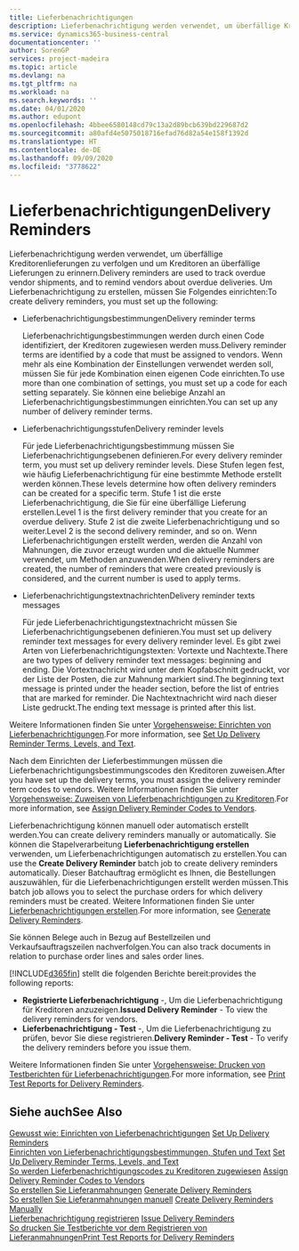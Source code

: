 ```yaml
---
title: Lieferbenachrichtigungen
description: Lieferbenachrichtigung werden verwendet, um überfällige Kreditorenlieferungen zu verfolgen und um  Kreditoren an überfällige Lieferungen zu erinnern.
ms.service: dynamics365-business-central
documentationcenter: ''
author: SorenGP
services: project-madeira
ms.topic: article
ms.devlang: na
ms.tgt_pltfrm: na
ms.workload: na
ms.search.keywords: ''
ms.date: 04/01/2020
ms.author: edupont
ms.openlocfilehash: 4bbee6580148cd79c13a2d89bcb639bd229687d2
ms.sourcegitcommit: a80afd4e5075018716efad76d82a54e158f1392d
ms.translationtype: HT
ms.contentlocale: de-DE
ms.lasthandoff: 09/09/2020
ms.locfileid: "3778622"
---
```

# <a name="delivery-reminders"></a><span data-ttu-id="c74d5-103">Lieferbenachrichtigungen</span><span class="sxs-lookup"><span data-stu-id="c74d5-103">Delivery Reminders</span></span>
<span data-ttu-id="c74d5-104">Lieferbenachrichtigung werden verwendet, um überfällige Kreditorenlieferungen zu verfolgen und um  Kreditoren an überfällige Lieferungen zu erinnern.</span><span class="sxs-lookup"><span data-stu-id="c74d5-104">Delivery reminders are used to track overdue vendor shipments, and to remind vendors about overdue deliveries.</span></span> <span data-ttu-id="c74d5-105">Um Lieferbenachrichtigung zu erstellen, müssen Sie Folgendes einrichten:</span><span class="sxs-lookup"><span data-stu-id="c74d5-105">To create delivery reminders, you must set up the following:</span></span>  

- <span data-ttu-id="c74d5-106">Lieferbenachrichtigungsbestimmungen</span><span class="sxs-lookup"><span data-stu-id="c74d5-106">Delivery reminder terms</span></span>  

    <span data-ttu-id="c74d5-107">Lieferbenachrichtigungsbestimmungen werden durch einen Code identifiziert, der Kreditoren zugewiesen werden muss.</span><span class="sxs-lookup"><span data-stu-id="c74d5-107">Delivery reminder terms are identified by a code that must be assigned to vendors.</span></span> <span data-ttu-id="c74d5-108">Wenn mehr als eine Kombination der Einstellungen verwendet werden soll, müssen Sie für jede Kombination einen eigenen Code einrichten.</span><span class="sxs-lookup"><span data-stu-id="c74d5-108">To use more than one combination of settings, you must set up a code for each setting separately.</span></span> <span data-ttu-id="c74d5-109">Sie können eine beliebige Anzahl an Lieferbenachrichtigungsbestimmungen einrichten.</span><span class="sxs-lookup"><span data-stu-id="c74d5-109">You can set up any number of delivery reminder terms.</span></span>  

- <span data-ttu-id="c74d5-110">Lieferbenachrichtigungsstufen</span><span class="sxs-lookup"><span data-stu-id="c74d5-110">Delivery reminder levels</span></span>  

    <span data-ttu-id="c74d5-111">Für jede Lieferbenachrichtigungsbestimmung müssen Sie Lieferbenachrichtigungsebenen definieren.</span><span class="sxs-lookup"><span data-stu-id="c74d5-111">For every delivery reminder term, you must set up delivery reminder levels.</span></span> <span data-ttu-id="c74d5-112">Diese Stufen legen fest, wie häufig Lieferbenachrichtigung für eine bestimmte Methode erstellt werden können.</span><span class="sxs-lookup"><span data-stu-id="c74d5-112">These levels determine how often delivery reminders can be created for a specific term.</span></span> <span data-ttu-id="c74d5-113">Stufe 1 ist die erste Lieferbenachrichtigung, die Sie für eine überfällige Lieferung erstellen.</span><span class="sxs-lookup"><span data-stu-id="c74d5-113">Level 1 is the first delivery reminder that you create for an overdue delivery.</span></span> <span data-ttu-id="c74d5-114">Stufe 2 ist die zweite Lieferbenachrichtigung und so weiter.</span><span class="sxs-lookup"><span data-stu-id="c74d5-114">Level 2 is the second delivery reminder, and so on.</span></span> <span data-ttu-id="c74d5-115">Wenn Lieferbenachrichtigungen erstellt werden, werden die Anzahl von Mahnungen, die zuvor erzeugt wurden und die aktuelle Nummer verwendet, um Methoden anzuwenden.</span><span class="sxs-lookup"><span data-stu-id="c74d5-115">When delivery reminders are created, the number of reminders that were created previously is considered, and the current number is used to apply terms.</span></span>  

- <span data-ttu-id="c74d5-116">Lieferbenachrichtigungstextnachrichten</span><span class="sxs-lookup"><span data-stu-id="c74d5-116">Delivery reminder texts messages</span></span>  

    <span data-ttu-id="c74d5-117">Für jede Lieferbenachrichtigungstextnachricht müssen Sie Lieferbenachrichtigungsebenen definieren.</span><span class="sxs-lookup"><span data-stu-id="c74d5-117">You must set up delivery reminder text messages for every delivery reminder level.</span></span> <span data-ttu-id="c74d5-118">Es gibt zwei Arten von Lieferbenachrichtigungstexten: Vortexte und Nachtexte.</span><span class="sxs-lookup"><span data-stu-id="c74d5-118">There are two types of delivery reminder text messages: beginning and ending.</span></span> <span data-ttu-id="c74d5-119">Die Vortextnachricht wird unter dem Kopfabschnitt gedruckt, vor der Liste der Posten, die zur Mahnung markiert sind.</span><span class="sxs-lookup"><span data-stu-id="c74d5-119">The beginning text message is printed under the header section, before the list of entries that are marked for reminder.</span></span> <span data-ttu-id="c74d5-120">Die Nachtextnachricht wird nach dieser Liste gedruckt.</span><span class="sxs-lookup"><span data-stu-id="c74d5-120">The ending text message is printed after this list.</span></span>  

<span data-ttu-id="c74d5-121">Weitere Informationen finden Sie unter [Vorgehensweise: Einrichten von Lieferbenachrichtigungen](how-to-set-up-delivery-reminder-terms-levels-and-text.md).</span><span class="sxs-lookup"><span data-stu-id="c74d5-121">For more information, see [Set Up Delivery Reminder Terms, Levels, and Text](how-to-set-up-delivery-reminder-terms-levels-and-text.md).</span></span>  

<span data-ttu-id="c74d5-122">Nach dem Einrichten der Lieferbestimmungen müssen die Lieferbenachrichtigungsbestimmungscodes den Kreditoren zuweisen.</span><span class="sxs-lookup"><span data-stu-id="c74d5-122">After you have set up the delivery terms, you must assign the delivery reminder term codes to vendors.</span></span> <span data-ttu-id="c74d5-123">Weitere Informationen finden Sie unter [Vorgehensweise: Zuweisen von Lieferbenachrichtigungen zu Kreditoren](how-to-assign-delivery-reminder-codes-to-vendors.md).</span><span class="sxs-lookup"><span data-stu-id="c74d5-123">For more information, see [Assign Delivery Reminder Codes to Vendors](how-to-assign-delivery-reminder-codes-to-vendors.md).</span></span>  

<span data-ttu-id="c74d5-124">Lieferbenachrichtigung können manuell oder automatisch erstellt werden.</span><span class="sxs-lookup"><span data-stu-id="c74d5-124">You can create delivery reminders manually or automatically.</span></span> <span data-ttu-id="c74d5-125">Sie können die Stapelverarbeitung **Lieferbenachrichtigung erstellen** verwenden, um Lieferbenachrichtigungen automatisch zu erstellen.</span><span class="sxs-lookup"><span data-stu-id="c74d5-125">You can use the **Create Delivery Reminder** batch job to create delivery reminders automatically.</span></span> <span data-ttu-id="c74d5-126">Dieser Batchauftrag ermöglicht es Ihnen, die Bestellungen auszuwählen, für die Lieferbenachrichtigungen erstellt werden müssen.</span><span class="sxs-lookup"><span data-stu-id="c74d5-126">This batch job allows you to select the purchase orders for which delivery reminders must be created.</span></span> <span data-ttu-id="c74d5-127">Weitere Informationen finden Sie unter [Lieferbenachrichtigungen erstellen](how-to-issue-delivery-reminders.md).</span><span class="sxs-lookup"><span data-stu-id="c74d5-127">For more information, see [Generate Delivery Reminders](how-to-issue-delivery-reminders.md).</span></span>  

<span data-ttu-id="c74d5-128">Sie können Belege auch in Bezug auf Bestellzeilen und Verkaufsauftragszeilen nachverfolgen.</span><span class="sxs-lookup"><span data-stu-id="c74d5-128">You can also track documents in relation to purchase order lines and sales order lines.</span></span>  

[!INCLUDE[d365fin](../../includes/d365fin_md.md)] <span data-ttu-id="c74d5-129">stellt die folgenden Berichte bereit:</span><span class="sxs-lookup"><span data-stu-id="c74d5-129">provides the following reports:</span></span>  

- <span data-ttu-id="c74d5-130">**Registrierte Lieferbenachrichtigung** -, Um die Lieferbenachrichtigung für Kreditoren anzuzeigen.</span><span class="sxs-lookup"><span data-stu-id="c74d5-130">**Issued Delivery Reminder** - To view the delivery reminders for vendors.</span></span>  
- <span data-ttu-id="c74d5-131">**Lieferbenachrichtigung - Test** -, Um die Lieferbenachrichtigung zu prüfen, bevor Sie diese registrieren.</span><span class="sxs-lookup"><span data-stu-id="c74d5-131">**Delivery Reminder - Test** - To verify the delivery reminders before you issue them.</span></span>  

<span data-ttu-id="c74d5-132">Weitere Informationen finden Sie unter [Vorgehensweise: Drucken von Testberichten für  Lieferbenachrichtigungen](how-to-print-test-reports-for-delivery-reminders.md).</span><span class="sxs-lookup"><span data-stu-id="c74d5-132">For more information, see [Print Test Reports for Delivery Reminders](how-to-print-test-reports-for-delivery-reminders.md).</span></span>  

## <a name="see-also"></a><span data-ttu-id="c74d5-133">Siehe auch</span><span class="sxs-lookup"><span data-stu-id="c74d5-133">See Also</span></span>  
 <span data-ttu-id="c74d5-134">[Gewusst wie: Einrichten von Lieferbenachrichtigungen](how-to-set-up-delivery-reminders.md) </span><span class="sxs-lookup"><span data-stu-id="c74d5-134">[Set Up Delivery Reminders](how-to-set-up-delivery-reminders.md) </span></span>  
 <span data-ttu-id="c74d5-135">[Einrichten von Lieferbenachrichtigungsbestimmungen, Stufen und Text](how-to-set-up-delivery-reminder-terms-levels-and-text.md) </span><span class="sxs-lookup"><span data-stu-id="c74d5-135">[Set Up Delivery Reminder Terms, Levels, and Text](how-to-set-up-delivery-reminder-terms-levels-and-text.md) </span></span>  
 <span data-ttu-id="c74d5-136">[So werden Lieferbenachrichtigungscodes zu Kreditoren zugewiesen](how-to-assign-delivery-reminder-codes-to-vendors.md) </span><span class="sxs-lookup"><span data-stu-id="c74d5-136">[Assign Delivery Reminder Codes to Vendors](how-to-assign-delivery-reminder-codes-to-vendors.md) </span></span>  
 <span data-ttu-id="c74d5-137">[So erstellen Sie Lieferanmahnungen](how-to-generate-delivery-reminders.md) </span><span class="sxs-lookup"><span data-stu-id="c74d5-137">[Generate Delivery Reminders](how-to-generate-delivery-reminders.md) </span></span>  
 <span data-ttu-id="c74d5-138">[So erstellen Sie Lieferanmahnungen manuell](how-to-create-delivery-reminders-manually.md) </span><span class="sxs-lookup"><span data-stu-id="c74d5-138">[Create Delivery Reminders Manually](how-to-create-delivery-reminders-manually.md) </span></span>  
 <span data-ttu-id="c74d5-139">[Lieferbenachrichtigung registrieren](how-to-issue-delivery-reminders.md) </span><span class="sxs-lookup"><span data-stu-id="c74d5-139">[Issue Delivery Reminders](how-to-issue-delivery-reminders.md) </span></span>  
 [<span data-ttu-id="c74d5-140">So drucken Sie Testberichte vor dem Registrieren von Lieferanmahnungen</span><span class="sxs-lookup"><span data-stu-id="c74d5-140">Print Test Reports for Delivery Reminders</span></span>](how-to-print-test-reports-for-delivery-reminders.md)
